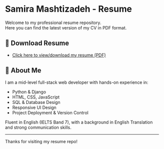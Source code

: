 # Samira Mashtizadeh - Resume

Welcome to my professional resume repository.  
Here you can find the latest version of my CV in PDF format.

## 🔗 Download Resume

- [Click here to view/download my resume (PDF)]([./Samira-Mashtizadeh-CV.pdf](https://github.com/samira-dev-star/CV-Resume/blob/main/SAMIRA_MASHTIZADEH_CV.pdf))

## 📌 About Me

I am a mid-level full-stack web developer with hands-on experience in:

- Python & Django
- HTML, CSS, JavaScript
- SQL & Database Design
- Responsive UI Design
- Project Deployment & Version Control

Fluent in English (IELTS Band 7), with a background in English Translation and strong communication skills.

---

Thanks for visiting my resume repo!
